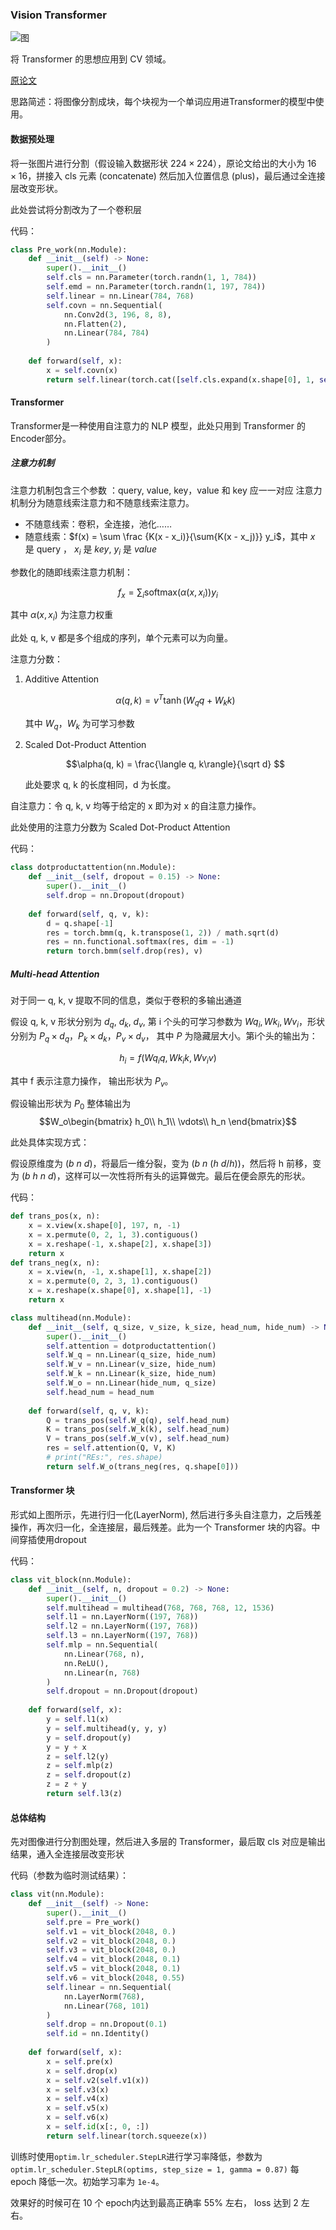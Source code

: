 ### Vision Transformer

![图](VIT.png)

将 Transformer 的思想应用到 CV 领域。

[原论文](https://arxiv.org/pdf/2010.11929.pdf)

思路简述：将图像分割成块，每个块视为一个单词应用进Transformer的模型中使用。

#### 数据预处理

将一张图片进行分割（假设输入数据形状 $224 \times 224$），原论文给出的大小为 $16 \times 16$，拼接入 cls 元素 (concatenate) 然后加入位置信息 (plus)，最后通过全连接层改变形状。

此处尝试将分割改为了一个卷积层

代码：
```py
class Pre_work(nn.Module):
    def __init__(self) -> None:
        super().__init__()
        self.cls = nn.Parameter(torch.randn(1, 1, 784))
        self.emd = nn.Parameter(torch.randn(1, 197, 784))
        self.linear = nn.Linear(784, 768)
        self.covn = nn.Sequential(
            nn.Conv2d(3, 196, 8, 8),
            nn.Flatten(2),
            nn.Linear(784, 784)
        )
    
    def forward(self, x):
        x = self.covn(x)
        return self.linear(torch.cat([self.cls.expand(x.shape[0], 1, self.cls.shape[2]), x], dim = 1) + self.emd)

```

#### Transformer

Transformer是一种使用自注意力的 NLP 模型，此处只用到 Transformer 的 Encoder部分。

##### 注意力机制

注意力机制包含三个参数 ：query, value, key，value 和 key 应一一对应
注意力机制分为随意线索注意力和不随意线索注意力。
- 不随意线索：卷积，全连接，池化……
- 随意线索：$f(x) = \sum \frac {K(x - x_i)}{\sum{K(x - x_j)}} y_i$，其中 $x$ 是 query ， $x_i$ 是 $key$, $y_i$ 是 $value$

参数化的随即线索注意力机制：

$$f_x = \sum_i\text{softmax} (\alpha(x, x_i)) y_i$$

其中 $\alpha(x, x_i)$ 为注意力权重

此处 q, k, v 都是多个组成的序列，单个元素可以为向量。

注意力分数：

1. Additive Attention
    
    $$\alpha(q, k) = v^T\tanh(W_q q + W_k k)$$

    其中 $W_q$，$W_k$ 为可学习参数

2. Scaled Dot-Product Attention

    $$\alpha(q, k) = \frac{\langle q, k\rangle}{\sqrt d} $$

    此处要求 q, k 的长度相同，d 为长度。

自注意力：令 q, k, v 均等于给定的 x 即为对 x 的自注意力操作。

此处使用的注意力分数为 Scaled Dot-Product Attention

代码：

```py
class dotproductattention(nn.Module):
    def __init__(self, dropout = 0.15) -> None:
        super().__init__()
        self.drop = nn.Dropout(dropout)
    
    def forward(self, q, v, k):
        d = q.shape[-1]
        res = torch.bmm(q, k.transpose(1, 2)) / math.sqrt(d)
        res = nn.functional.softmax(res, dim = -1)
        return torch.bmm(self.drop(res), v)
```

##### Multi-head Attention

对于同一 q, k, v 提取不同的信息，类似于卷积的多输出通道

假设 q, k, v 形状分别为 $d_q$, $d_k$, $d_v$, 第 i 个头的可学习参数为 $Wq_i, Wk_i, Wv_i$，形状分别为 $P_q \times d_q$，$P_k \times d_k$，$P_v \times d_v$， 其中 $P$ 为隐藏层大小。第i个头的输出为：

$$h_i = f(Wq_i q, Wk_i k, Wv_i v)$$

其中 f 表示注意力操作， 输出形状为 $P_v$。

假设输出形状为 $P_0$ 整体输出为 
$$W_o\begin{bmatrix}
h_0\\
h_1\\
\vdots\\
h_n
\end{bmatrix}$$

此处具体实现方式：

假设原维度为 $(b \ n \ d)$，将最后一维分裂，变为 $(b \ n\ (h \ d/h))$，然后将 h 前移，变为 $(b \ h \ n \ d)$，这样可以一次性将所有头的运算做完。最后在便会原先的形状。

代码：

```py
def trans_pos(x, n):
    x = x.view(x.shape[0], 197, n, -1)
    x = x.permute(0, 2, 1, 3).contiguous()
    x = x.reshape(-1, x.shape[2], x.shape[3])
    return x
def trans_neg(x, n):
    x = x.view(n, -1, x.shape[1], x.shape[2])
    x = x.permute(0, 2, 3, 1).contiguous()
    x = x.reshape(x.shape[0], x.shape[1], -1)
    return x

class multihead(nn.Module):
    def __init__(self, q_size, v_size, k_size, head_num, hide_num) -> None:
        super().__init__()
        self.attention = dotproductattention()
        self.W_q = nn.Linear(q_size, hide_num)
        self.W_v = nn.Linear(v_size, hide_num)
        self.W_k = nn.Linear(k_size, hide_num)
        self.W_o = nn.Linear(hide_num, q_size)
        self.head_num = head_num
        
    def forward(self, q, v, k):
        Q = trans_pos(self.W_q(q), self.head_num)
        K = trans_pos(self.W_k(k), self.head_num)
        V = trans_pos(self.W_v(v), self.head_num)
        res = self.attention(Q, V, K)
        # print("REs:", res.shape)
        return self.W_o(trans_neg(res, q.shape[0]))
```

#### Transformer 块

形式如上图所示，先进行归一化(LayerNorm), 然后进行多头自注意力，之后残差操作，再次归一化，全连接层，最后残差。此为一个 Transformer 块的内容。中间穿插使用dropout

代码：

```py
class vit_block(nn.Module):
    def __init__(self, n, dropout = 0.2) -> None:
        super().__init__()
        self.multihead = multihead(768, 768, 768, 12, 1536)
        self.l1 = nn.LayerNorm((197, 768))
        self.l2 = nn.LayerNorm((197, 768))
        self.l3 = nn.LayerNorm((197, 768))
        self.mlp = nn.Sequential(
            nn.Linear(768, n),
            nn.ReLU(),
            nn.Linear(n, 768)
        )
        self.dropout = nn.Dropout(dropout)
    
    def forward(self, x):
        y = self.l1(x)
        y = self.multihead(y, y, y)
        y = self.dropout(y)
        y = y + x
        z = self.l2(y)
        z = self.mlp(z)
        z = self.dropout(z)
        z = z + y
        return self.l3(z)
```

#### 总体结构

先对图像进行分割图处理，然后进入多层的 Transformer，最后取 cls 对应是输出结果，通入全连接层改变形状

代码（参数为临时测试结果）：

```py
class vit(nn.Module):
    def __init__(self) -> None:
        super().__init__()
        self.pre = Pre_work()
        self.v1 = vit_block(2048, 0.)
        self.v2 = vit_block(2048, 0.)
        self.v3 = vit_block(2048, 0.)
        self.v4 = vit_block(2048, 0.1)
        self.v5 = vit_block(2048, 0.1)
        self.v6 = vit_block(2048, 0.55)
        self.linear = nn.Sequential(
            nn.LayerNorm(768),
            nn.Linear(768, 101)
        )
        self.drop = nn.Dropout(0.1)
        self.id = nn.Identity()
    
    def forward(self, x):
        x = self.pre(x)
        x = self.drop(x)
        x = self.v2(self.v1(x))
        x = self.v3(x)
        x = self.v4(x)
        x = self.v5(x)
        x = self.v6(x)
        x = self.id(x[:, 0, :])
        return self.linear(torch.squeeze(x))
```

训练时使用`optim.lr_scheduler.StepLR`进行学习率降低，参数为`optim.lr_scheduler.StepLR(optims, step_size = 1, gamma = 0.87)` 每 epoch 降低一次。初始学习率为 `1e-4`。

效果好的时候可在 10 个 epoch内达到最高正确率 55% 左右， loss 达到 2 左右。